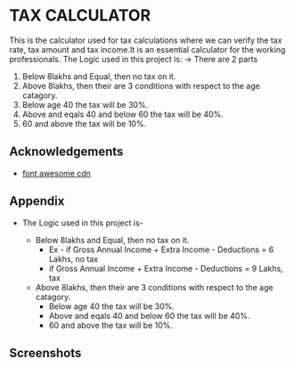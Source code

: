 
# TAX CALCULATOR

This is the calculator used for tax calculations where we can verify the tax rate, tax amount and tax income.It is an essential calculator for the working professionals.
The Logic used in this project is:
-> There are 2 parts
  1. Below 8lakhs and Equal, then no tax on it.
  2. Above 8lakhs, then their are 3 conditions    with respect to the age catagory.
3. Below age 40 the tax will be 30%.
4. Above and eqals 40 and below 60 the tax will be 40%.
4. 60 and above the tax will be 10%.

## Acknowledgements

 - [font awesome cdn](https://cdnjs.com/libraries/font-awesome)


## Appendix

- The Logic used in this project is-

    - Below 8lakhs and Equal, then no tax on it.
        - Ex - if Gross Annual Income + Extra Income - Deductions =  6 Lakhs, no tax
        - if Gross Annual Income + Extra Income - Deductions =  9 Lakhs, tax
    - Above 8lakhs, then their are 3 conditions with respect to the age catagory.
        - Below age 40 the tax will be 30%.
        - Above and eqals 40 and below 60 the tax will be 40%.
        - 60 and above the tax will be 10%.
     

## Screenshots



